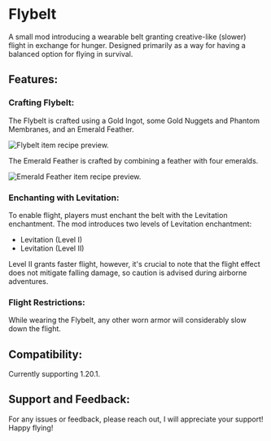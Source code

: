# Flybelt

A small mod introducing a wearable belt granting creative-like (slower) flight in exchange for hunger. Designed primarily as a way for having a balanced option for flying in survival.

## Features:

### Crafting Flybelt:

The Flybelt is crafted using a Gold Ingot, some Gold Nuggets and Phantom Membranes, and an Emerald Feather.

<picture>
  <source media="(prefers-color-scheme: dark)" srcset="https://raw.githubusercontent.com/thaetim/Flybelt/master/.media/flybelt_recipe_dark.png">
  <source media="(prefers-color-scheme: light)" srcset="https://raw.githubusercontent.com/thaetim/Flybelt/master/.media/flybelt_recipe_light.png">
  <img alt="Flybelt item recipe preview.">
</picture>

The Emerald Feather is crafted by combining a feather with four emeralds.

<picture>
  <source media="(prefers-color-scheme: dark)" srcset="https://raw.githubusercontent.com/thaetim/Flybelt/master/.media/emerald_feather_recipe_dark.png">
  <source media="(prefers-color-scheme: light)" srcset="https://raw.githubusercontent.com/thaetim/Flybelt/master/.media/emerald_feather_recipe_light.png">
  <img alt="Emerald Feather item recipe preview.">
</picture>

### Enchanting with Levitation:

To enable flight, players must enchant the belt with the Levitation enchantment. The mod introduces two levels of Levitation enchantment:

- Levitation (Level I)
- Levitation (Level II)

Level II grants faster flight, however, it's crucial to note that the flight effect does not mitigate falling damage, so caution is advised during airborne adventures.

### Flight Restrictions:

While wearing the Flybelt, any other worn armor will considerably slow down the flight.

## Compatibility:

Currently supporting 1.20.1.

## Support and Feedback:

For any issues or feedback, please reach out, I will appreciate your support! Happy flying!
